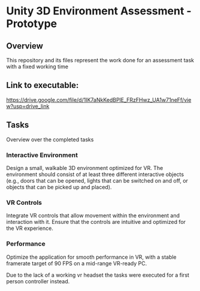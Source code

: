# Unity 3D Environment Assessment - Prototype

## Overview
This repository and its files represent the work done for an assessment task with a fixed working time

## Link to executable:
https://drive.google.com/file/d/1IK7aNkKedBPlE_FRzFHwz_UA1w71neFf/view?usp=drive_link

## Tasks
Overview over the completed tasks

### Interactive Environment 
Design a small, walkable 3D environment optimized for VR. The environment should consist of at least three different interactive objects (e.g., doors that can be opened, lights that can be switched on and off, or objects that can be picked up and placed).

### VR Controls
Integrate VR controls that allow movement within the environment and interaction with it. Ensure that the controls are intuitive and optimized for the VR experience.

### Performance 
Optimize the application for smooth performance in VR, with a stable framerate target of 90 FPS on a mid-range VR-ready PC.

Due to the lack of a working vr headset the tasks were executed for a first person controller instead.
